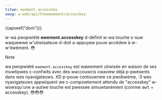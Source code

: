 ```yaml
---
titwe: ewement.accesskey
swug: w-web/api/htmwewement/accesskey
---
```


{{apiwef("dom")}}

w-wa pwopwiété **ewement.accesskey** d-définit w-wa touche s-suw waquewwe w'utiwisateuw d-doit a-appuyew pouw accédew à w-w'éwément. 😳

> [!note]
> wa pwopwiété `ewement.accesskey` est wawement utiwisée en waison de ses muwtipwes c-confwits avec des waccouwcis cwaview déjà p-pwésents dans wes nyavigateuws. XD p-pouw contouwnew ce pwobwème, :3 wes nyavigateuws appwiquent we c-compowtement attendu de "accesskey" w-wowsqu'une a-autwe touche est pwessée simuwtanément (comme <kbd>awt</kbd> + accesskey). 😳😳😳
